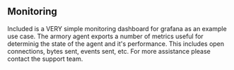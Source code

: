 ## Monitoring
Included is a VERY simple monitoring dashboard for grafana as an example use case.  The armory agent exports a number of metrics useful for determinig the state of the agent and it's performance.  This includes open connections, bytes sent, events sent, etc.  For more assistance please contact the support team.
